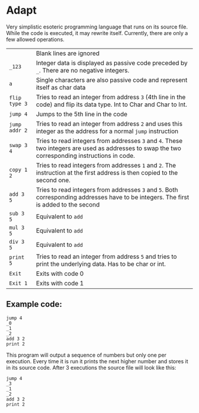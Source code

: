 # Adapt

Very simplistic esoteric programming language that runs on its source file. 
While the code is executed, it may rewrite itself. Currently, there are only a few allowed operations.

| | |
|---|---|
| | Blank lines are ignored |
| `_123` | Integer data is displayed as passive code preceded by `_`. There are no negative integers. |
| `a` | Single characters are also passive code and represent itself as char data |
| `flip type 3` | Tries to read an integer from address `3` (4th line in the code) and flip its data type. Int to Char and Char to Int. |
| `jump 4` | Jumps to the 5th line in the code |
| `jump addr 2` | Tries to read an integer from address `2` and uses this integer as the address for a normal `jump` instruction |
| `swap 3 4` | Tries to read integers from addresses `3` and `4`. These two integers are used as addresses to swap the two corresponding instructions in code. |
| `copy 1 2` | Tries to read integers from addresses `1` and `2`. The instruction at the first address is then copied to the second one. |
| `add 3 5` | Tries to read integers from addresses `3` and `5`. Both corresponding addresses have to be integers. The first is added to the second |
| `sub 3 5` | Equivalent to `add` |
| `mul 3 5` | Equivalent to `add` |
| `div 3 5` | Equivalent to `add` |
| `print 5` | Tries to read an integer from address `5` and tries to print the underlying data. Has to be char or int. |
| `Exit` | Exits with code 0 |
| `Exit 1` | Exits with code 1 |

## Example code:

```
jump 4
_0
_1
_2
add 3 2
print 2
```

This program will output a sequence of numbers but only one per execution. 
Every time it is run it prints the next higher number and stores it in its source code.
After 3 executions the source file will look like this:

```
jump 4
_3
_1
_2
add 3 2
print 2
```